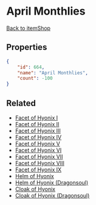 # April Monthlies

<no description available>

[Back to itemShop](../item-shops.md)

## Properties

```json
{
    "id": 664,
    "name": "April Monthlies",
    "count": -100
}
```

## Related

- [Facet of Hyonix I](../items/19566-facet-of-hyonix-i.md)
- [Facet of Hyonix II](../items/19567-facet-of-hyonix-ii.md)
- [Facet of Hyonix III](../items/19568-facet-of-hyonix-iii.md)
- [Facet of Hyonix IV](../items/19569-facet-of-hyonix-iv.md)
- [Facet of Hyonix V](../items/19570-facet-of-hyonix-v.md)
- [Facet of Hyonix VI](../items/19571-facet-of-hyonix-vi.md)
- [Facet of Hyonix VII](../items/19572-facet-of-hyonix-vii.md)
- [Facet of Hyonix VIII](../items/19573-facet-of-hyonix-viii.md)
- [Facet of Hyonix IX](../items/19574-facet-of-hyonix-ix.md)
- [Helm of Hyonix](../items/20257-helm-of-hyonix.md)
- [Helm of Hyonix (Dragonsoul)](../items/20258-helm-of-hyonix-dragonsoul.md)
- [Cloak of Hyonix](../items/20259-cloak-of-hyonix.md)
- [Cloak of Hyonix (Dragonsoul)](../items/20260-cloak-of-hyonix-dragonsoul.md)

